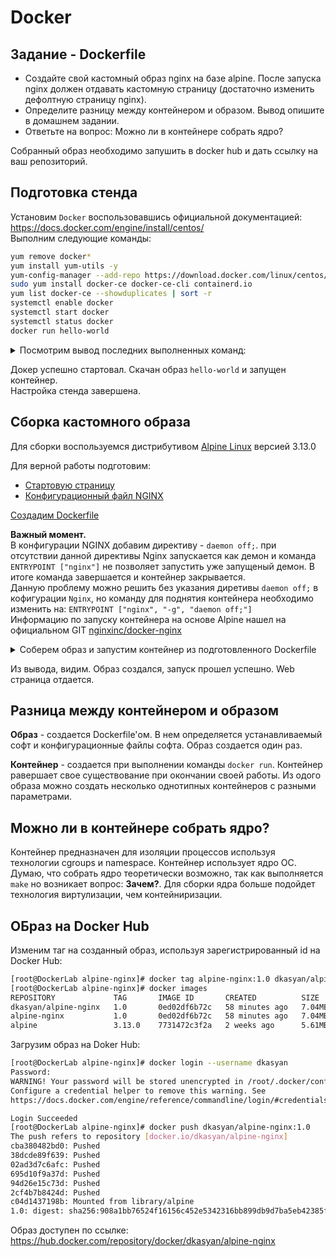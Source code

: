 # Docker

## Задание - Dockerfile

- Создайте свой кастомный образ nginx на базе alpine. После запуска nginx должен отдавать кастомную страницу (достаточно изменить дефолтную страницу nginx). 
- Определите разницу между контейнером и образом. Вывод опишите в домашнем задании. 
- Ответьте на вопрос: Можно ли в контейнере собрать ядро? 

Собранный образ необходимо запушить в docker hub и дать ссылку на ваш репозиторий.

## Подготовка стенда

Установим `Docker` воспользовавшись официальной документацией: https://docs.docker.com/engine/install/centos/  
Выполним следующие команды:

```bash
yum remove docker*
yum install yum-utils -y
yum-config-manager --add-repo https://download.docker.com/linux/centos/docker-ce.repo
sudo yum install docker-ce docker-ce-cli containerd.io
yum list docker-ce --showduplicates | sort -r
systemctl enable docker
systemctl start docker
systemctl status docker
docker run hello-world
```

<details> <summary>Посмотрим вывод последних выполненных команд:</summary>

```bash
[root@DockerLab Docker_test]# systemctl start docker
[root@DockerLab Docker_test]# systemctl status docker
● docker.service - Docker Application Container Engine
   Loaded: loaded (/usr/lib/systemd/system/docker.service; enabled; vendor preset: disabled)
   Active: active (running) since Fri 2021-01-29 03:04:29 UTC; 8s ago
     Docs: https://docs.docker.com
 Main PID: 14653 (dockerd)
    Tasks: 8
   Memory: 129.5M
   CGroup: /system.slice/docker.service
           └─14653 /usr/bin/dockerd -H fd:// --containerd=/run/containerd/containerd.sock

Jan 29 03:04:29 DockerLab dockerd[14653]: time="2021-01-29T03:04:29.127162921Z" level=info msg="scheme \"unix\" not registered, fallback to...ule=grpc
Jan 29 03:04:29 DockerLab dockerd[14653]: time="2021-01-29T03:04:29.127184809Z" level=info msg="ccResolverWrapper: sending update to cc: {[...ule=grpc
Jan 29 03:04:29 DockerLab dockerd[14653]: time="2021-01-29T03:04:29.127196259Z" level=info msg="ClientConn switching balancer to \"pick_fir...ule=grpc
Jan 29 03:04:29 DockerLab dockerd[14653]: time="2021-01-29T03:04:29.152268938Z" level=info msg="Loading containers: start."
Jan 29 03:04:29 DockerLab dockerd[14653]: time="2021-01-29T03:04:29.314896633Z" level=info msg="Default bridge (docker0) is assigned with a...address"
Jan 29 03:04:29 DockerLab dockerd[14653]: time="2021-01-29T03:04:29.377492009Z" level=info msg="Loading containers: done."
Jan 29 03:04:29 DockerLab dockerd[14653]: time="2021-01-29T03:04:29.430051980Z" level=info msg="Docker daemon" commit=8891c58 graphdriver(s...=20.10.2
Jan 29 03:04:29 DockerLab dockerd[14653]: time="2021-01-29T03:04:29.430224318Z" level=info msg="Daemon has completed initialization"
Jan 29 03:04:29 DockerLab systemd[1]: Started Docker Application Container Engine.
Jan 29 03:04:29 DockerLab dockerd[14653]: time="2021-01-29T03:04:29.469974040Z" level=info msg="API listen on /var/run/docker.sock"
Hint: Some lines were ellipsized, use -l to show in full.
[root@DockerLab Docker_test]# docker run hello-world
Unable to find image 'hello-world:latest' locally
latest: Pulling from library/hello-world
0e03bdcc26d7: Pull complete
Digest: sha256:31b9c7d48790f0d8c50ab433d9c3b7e17666d6993084c002c2ff1ca09b96391d
Status: Downloaded newer image for hello-world:latest

Hello from Docker!
This message shows that your installation appears to be working correctly.

To generate this message, Docker took the following steps:
 1. The Docker client contacted the Docker daemon.
 2. The Docker daemon pulled the "hello-world" image from the Docker Hub.
    (amd64)
 3. The Docker daemon created a new container from that image which runs the
    executable that produces the output you are currently reading.
 4. The Docker daemon streamed that output to the Docker client, which sent it
    to your terminal.

To try something more ambitious, you can run an Ubuntu container with:
 $ docker run -it ubuntu bash

Share images, automate workflows, and more with a free Docker ID:
 https://hub.docker.com/

For more examples and ideas, visit:
 https://docs.docker.com/get-started/
```

</details>

Докер успешно стартовал. Скачан образ `hello-world` и запущен контейнер.  
Настройка стенда завершена.

## Сборка кастомного образа 

Для сборки воспользуемся дистрибутивом [Alpine Linux](https://alpinelinux.org/) версией 3.13.0

Для верной работы подготовим:  
 - [Стартовую страницу](alpine-nginx/files/index.html)
 - [Конфигурационный файл NGINX](alpine-nginx/files/nginx.conf)

[Создадим Dockerfile](alpine-nginx/Dockerfile)  

**Важный момент.**  
В конфигурации NGINX добавим директиву - `daemon off;`. при отсутствии данной директивы Nginx запускается как демон и команда `ENTRYPOINT ["nginx"]` не позволяет запустить уже запущеный демон. В итоге команда завершается и контейнер закрывается.  
Данную проблему можно решить без указания диретивы `daemon off;` в кофигурации `Nginx`, но команду для поднятия контейнера необходимо изменить на: `ENTRYPOINT ["nginx", "-g", "daemon off;"]`  
Информацию по запуску контейнера на основе Alpine нашел на официальном GIT [nginxinc/docker-nginx](https://github.com/nginxinc/docker-nginx/blob/41156d8a36bd03b2fb36353ba31f16ada08d9e48/mainline/alpine/Dockerfile)


<details><summary>Соберем образ и запустим контейнер из подготовленного Dockerfile</summary>

```bash
[root@DockerLab alpine-nginx]# docker images
REPOSITORY   TAG       IMAGE ID   CREATED   SIZE
[root@DockerLab alpine-nginx]# docker images
REPOSITORY   TAG       IMAGE ID   CREATED   SIZE
[root@DockerLab alpine-nginx]# docker build -t alpine-nginx:1.0 .
Sending build context to Docker daemon  7.168kB
Step 1/9 : FROM alpine:3.13.0
3.13.0: Pulling from library/alpine
596ba82af5aa: Pull complete
Digest: sha256:d9a7354e3845ea8466bb00b22224d9116b183e594527fb5b6c3d30bc01a20378
Status: Downloaded newer image for alpine:3.13.0
 ---> 7731472c3f2a
Step 2/9 : RUN apk add --no-cache nginx
 ---> Running in 2661fe8edc4c
fetch https://dl-cdn.alpinelinux.org/alpine/v3.13/main/x86_64/APKINDEX.tar.gz
fetch https://dl-cdn.alpinelinux.org/alpine/v3.13/community/x86_64/APKINDEX.tar.gz
(1/2) Installing pcre (8.44-r0)
(2/2) Installing nginx (1.18.0-r13)
Executing nginx-1.18.0-r13.pre-install
Executing nginx-1.18.0-r13.post-install
Executing busybox-1.32.1-r0.trigger
OK: 7 MiB in 16 packages
Removing intermediate container 2661fe8edc4c
 ---> 18b6d1c23e58
Step 3/9 : RUN adduser -D -g 'www' www
 ---> Running in 3054a928e6a2
Removing intermediate container 3054a928e6a2
 ---> 14e4fa1a2eb9
Step 4/9 : RUN mkdir -p /run/nginx && mkdir -p /www
 ---> Running in f78bb3421165
Removing intermediate container f78bb3421165
 ---> 16b3b6a8c142
Step 5/9 : RUN chown -R www:www /var/lib/nginx && chown -R www:www /www
 ---> Running in 71c2b8efd707
Removing intermediate container 71c2b8efd707
 ---> e1cde83cab8d
Step 6/9 : COPY files/index.html /www
 ---> d2c271ef1e1f
Step 7/9 : COPY files/nginx.conf /etc/nginx/nginx.conf
 ---> 2b2f742deb9e
Step 8/9 : EXPOSE 80 443
 ---> Running in 520f90788c87
Removing intermediate container 520f90788c87
 ---> b1e66b4a2834
Step 9/9 : ENTRYPOINT ["nginx"]
 ---> Running in 818fec1d45bd
Removing intermediate container 818fec1d45bd
 ---> 0ed02df6b72c
Successfully built 0ed02df6b72c
Successfully tagged alpine-nginx:1.0
[root@DockerLab alpine-nginx]# docker images
REPOSITORY     TAG       IMAGE ID       CREATED          SIZE
alpine-nginx   1.0       0ed02df6b72c   34 seconds ago   7.04MB
alpine         3.13.0    7731472c3f2a   2 weeks ago      5.61MB
[root@DockerLab alpine-nginx]# docker ps -a
CONTAINER ID   IMAGE     COMMAND   CREATED   STATUS    PORTS     NAMES
[root@DockerLab alpine-nginx]# docker run -it -d -p 8000:80 alpine-nginx:1.0
648dc847ecdf6e443a48030422e3d4fde7aa2333a5419cdc79e146ae6fa49c99
[root@DockerLab alpine-nginx]# docker ps
CONTAINER ID   IMAGE              COMMAND   CREATED         STATUS         PORTS                           NAMES
648dc847ecdf   alpine-nginx:1.0   "nginx"   5 seconds ago   Up 4 seconds   443/tcp, 0.0.0.0:8000->80/tcp   dazzling_babbage
[root@DockerLab alpine-nginx]# docker ps -a
CONTAINER ID   IMAGE              COMMAND   CREATED          STATUS          PORTS                           NAMES
648dc847ecdf   alpine-nginx:1.0   "nginx"   11 seconds ago   Up 10 seconds   443/tcp, 0.0.0.0:8000->80/tcp   dazzling_babbage
[root@DockerLab alpine-nginx]# curl localhost:8000
<!DOCTYPE html>
<html>
  <head>
    <title>This is alpine-nginx</title>
    <style>
      body {width: 35em;margin: 0 auto;font-family: Tahoma, Verdana, Arial, sans-serif;}
    </style>
  </head>
  <body>
    <h1>This is alpine-nginx</h1>
    <p>If you see this page, the nginx web server is successfully installed and working. Further configuration is required.</p>
    <p><em>Thank you for using alpine-nginx.</em></p>
  </body>
</html>
[root@DockerLab alpine-nginx]#
```

</details>

Из вывода, видим. Образ создался, запуск прошел успешно. Web страница отдается.

## Разница между контейнером и образом

**Образ** - создается Dockerfile'ом. В нем определяется устанавливаемый софт и конфигурационные файлы софта. Образ создается один раз.  

**Контейнер** - создается при выполнении команды `docker run`. Контейнер равершает свое существование при окончании своей работы. Из одого образа можно создать несколько однотипных контейнеров с разными параметрами.

## Можно ли в контейнере собрать ядро?

Контейнер предназначен для изоляции процессов используя технологии cgroups и namespace. Контейнер использует ядро ОС.  
Думаю, что собрать ядро теоретически возможно, так как выполняется `make` но возникает вопрос: **Зачем?**. Для сборки ядра больше подойдет технология виртулизации, чем контейниризации.

## ОБраз на Docker Hub

Изменим таг на созданный образ, используя зарегистрированный id на Docker Hub:
``` bash
[root@DockerLab alpine-nginx]# docker tag alpine-nginx:1.0 dkasyan/alpine-nginx:1.0
[root@DockerLab alpine-nginx]# docker images
REPOSITORY             TAG       IMAGE ID       CREATED          SIZE
dkasyan/alpine-nginx   1.0       0ed02df6b72c   58 minutes ago   7.04MB
alpine-nginx           1.0       0ed02df6b72c   58 minutes ago   7.04MB
alpine                 3.13.0    7731472c3f2a   2 weeks ago      5.61MB
```

Загрузим образ на Doker Hub:

``` bash
[root@DockerLab alpine-nginx]# docker login --username dkasyan
Password:
WARNING! Your password will be stored unencrypted in /root/.docker/config.json.
Configure a credential helper to remove this warning. See
https://docs.docker.com/engine/reference/commandline/login/#credentials-store

Login Succeeded
[root@DockerLab alpine-nginx]# docker push dkasyan/alpine-nginx:1.0
The push refers to repository [docker.io/dkasyan/alpine-nginx]
cba380482bd0: Pushed
38dcde89f639: Pushed
02ad3d7c6afc: Pushed
695d10f9a37d: Pushed
94d26e15c73d: Pushed
2cf4b7b8424d: Pushed
c04d1437198b: Mounted from library/alpine
1.0: digest: sha256:908a1bb76524f16156c452e5342316bb899db9d7ba5eb42385f94f6057400113 size: 1774
```
Образ доступен по ссылке: https://hub.docker.com/repository/docker/dkasyan/alpine-nginx